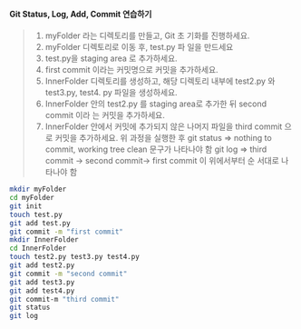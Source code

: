 #### Git Status, Log, Add, Commit 연습하기
>1. myFolder 라는 디렉토리를 만들고, Git 초 기화를 진행하세요.
>2. myFolder 디렉토리로 이동 후, test.py 파 일을 만드세요
>3. test.py을 staging area 로 추가하세요.
>4. first commit 이라는 커밋명으로 커밋을 추가하세요.
>5. InnerFolder 디렉토리를 생성하고, 해당 디렉토리 내부에 test2.py 와 test3.py, test4. py 파일을 생성하세요.
>6. InnerFolder 안의 test2.py 를 staging area로 추가한 뒤 second commit 이라 는 커밋을 추가하세요.
>7. InnerFolder 안에서 커밋에 추가되지 않은 나머지 파일을 third commit 으로 커밋을 추가하세요.
>위 과정을 실행한 후
>git status => nothing to commit,
>working tree clean 문구가 나타나야 함
>git log => third commit -> second
>commit-> first commit 이 위에서부터 순 서대로 나타나야 함

```Bash
mkdir myFolder
cd myFolder
git init
touch test.py
git add test.py
git commit -m "first commit"
mkdir InnerFolder
cd InnerFolder
touch test2.py test3.py test4.py
git add test2.py
git commit -m "second commit"
git add test3.py
git add test4.py
git commit-m "third commit"
git status
git log
```